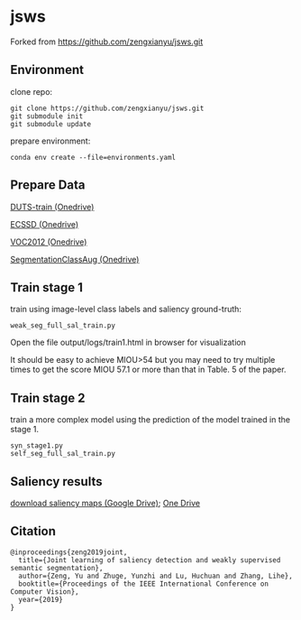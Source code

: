 # jsws

Forked from https://github.com/zengxianyu/jsws.git

## Environment
clone repo:
```
git clone https://github.com/zengxianyu/jsws.git
git submodule init 
git submodule update
```

prepare environment:
```
conda env create --file=environments.yaml
```

## Prepare Data
[DUTS-train (Onedrive)](https://maildluteducn-my.sharepoint.com/:u:/g/personal/zengyu_mail_dlut_edu_cn/EaJni8OcXzxJi1BDQsjqh4YBFlY_UlMNHvF6TGm43dIDWg?e=AhNHVk)

[ECSSD (Onedrive)](https://maildluteducn-my.sharepoint.com/:u:/g/personal/zengyu_mail_dlut_edu_cn/EcLF1rbjDY9AvWmZ0mui9owB-l3t0zo270d1aK6E_Crp2w?e=fZME4U)

[VOC2012 (Onedrive)](https://maildluteducn-my.sharepoint.com/:u:/g/personal/zengyu_mail_dlut_edu_cn/EVUJBg67ICxHqB_wfehc34gBQKi_RTJgnTCcUPnwxfTSIA?e=ef0AJw)

[SegmentationClassAug (Onedrive)](https://maildluteducn-my.sharepoint.com/:u:/g/personal/zengyu_mail_dlut_edu_cn/EXhmcGsGEaBPnhOffoNlh2UBUyZuB7Eck5WUbJ3f3pSSbA?e=vLLc34)

## Train stage 1
train using image-level class labels and saliency ground-truth:

```shell
weak_seg_full_sal_train.py
```

Open the file output/logs/train1.html in browser for visualization

It should be easy to achieve MIOU>54 but you may need to try multiple times to get the score MIOU 57.1 or more than that in Table. 5 of the paper. 

## Train stage 2
train a more complex model using the prediction of the model trained in the stage 1. 

```shell
syn_stage1.py
self_seg_full_sal_train.py
```

## Saliency results

[download saliency maps (Google Drive)](https://drive.google.com/open?id=1KqO8bhJn2StXGblBL_9V6-yM2CSOBNsz); [One Drive](https://1drv.ms/u/s!AqVkBGUQ01XGjxiqc5pdH20yPXz4?e=WzCpBW)

## Citation
```
@inproceedings{zeng2019joint,
  title={Joint learning of saliency detection and weakly supervised semantic segmentation},
  author={Zeng, Yu and Zhuge, Yunzhi and Lu, Huchuan and Zhang, Lihe},
  booktitle={Proceedings of the IEEE International Conference on Computer Vision},
  year={2019}
}
```
